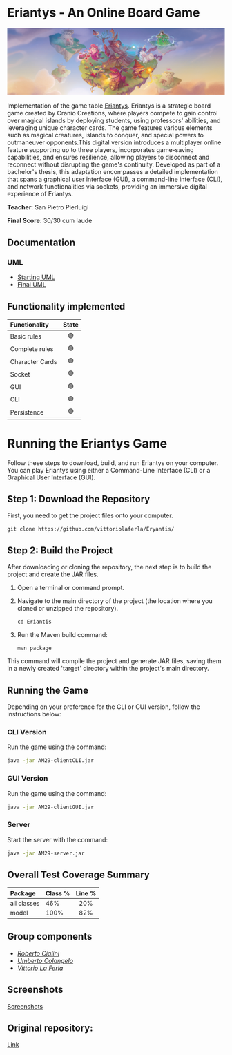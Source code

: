 # Eriantys - An Online Board Game

![alt text](src/main/resources/Graphical_Assets/Eriantys_slider.jpg)

Implementation of the game table [Eriantys](https://www.craniocreations.it/prodotto/eriantys/).
Eriantys is a strategic board game created by Cranio Creations, where players compete to gain control over magical islands by deploying students, using professors' abilities, and leveraging unique character cards. The game features various elements such as magical creatures, islands to conquer, and special powers to outmaneuver opponents.This digital version introduces a multiplayer online feature supporting up to three players, incorporates game-saving capabilities, and ensures resilience, allowing players to disconnect and reconnect without disrupting the game's continuity. Developed as part of a bachelor's thesis, this adaptation encompasses a detailed implementation that spans a graphical user interface (GUI), a command-line interface (CLI), and network functionalities via sockets, providing an immersive digital experience of Eriantys.

**Teacher**: San Pietro Pierluigi

**Final Score**: 30/30 cum laude

## Documentation

### UML

- [Starting UML](deliveries/UML/UML_Iniziale/UML_Iniziale.jpg)
- [Final UML](deliveries/UML/UML_Final/FinalUML.png)

## Functionality implemented

| Functionality   |                       State                        |
|:----------------|:--------------------------------------------------:|
| Basic rules     | 🟢 |
| Complete rules  | 🟢 |
| Character Cards | 🟢 |
| Socket          | 🟢 |
| GUI             | 🟢 |
| CLI             | 🟢 |
| Persistence     | 🟢 |
# Running the Eriantys Game

Follow these steps to download, build, and run Eriantys on your computer. You can play Eriantys using either a Command-Line Interface (CLI) or a Graphical User Interface (GUI).

## Step 1: Download the Repository
First, you need to get the project files onto your computer.
  ```shell
  git clone https://github.com/vittoriolaferla/Eryantis/
```
## Step 2: Build the Project

After downloading or cloning the repository, the next step is to build the project and create the JAR files.

1. Open a terminal or command prompt.
2. Navigate to the main directory of the project (the location where you cloned or unzipped the repository).

   ```shell
   cd Eriantis
   ```
1. Run the Maven build command:
   ```shell
   mvn package
      ```
This command will compile the project and generate JAR files, saving them in a newly created 'target' directory within the project's main directory.
## Running the Game
Depending on your preference for the CLI or GUI version, follow the instructions below:
### CLI Version
Run the game using the command:
   ```sh
   java -jar AM29-clientCLI.jar
   ```
### GUI Version
Run the game using the command:

   ```sh
   java -jar AM29-clientGUI.jar
   ```
### Server
Start the server with the command:
 ```sh
java -jar AM29-server.jar
```
## Overall Test Coverage Summary

| Package     | Class % | Line % |
|:------------|:--------|:------:|
| all classes | 46%     |  20%   |
| model       | 100%    |  82%   |

## Group components
- [_Roberto Cialini_](https://github.com/RobertoCialini)
- [_Umberto Colangelo_](https://github.com/umbertocolangelo)
- [_Vittorio La Ferla_](https://github.com/vittoriolaferla)

## Screenshots
[Screenshots](https://github.com/vittoriolaferla/Eryantis/tree/main/screenshots)


## Original repository:
[Link](https://github.com/umbertocolangelo/ingsw2022-AM29)
